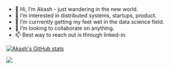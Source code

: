- 👋 Hi, I’m Akash - just wandering in the new world.
- 👀 I’m interested in distributed systems, startups, product.
- 🌱 I’m currrently getting my feet wet in the data science field.
- 💞️ I’m looking to collaborate on anything. 
- 📫 Best way to reach out is through linked-in.

[![Akash's GitHub stats](https://github-readme-stats.vercel.app/api?username=rbakash)](https://github.com/rbakash?tab=repositories)

![](https://komarev.com/ghpvc/?username=rbakash)
<!---
rbakash/rbakash is a ✨ special ✨ repository because its `README.md` (this file) appears on your GitHub profile.
You can click the Preview link to take a look at your changes.
--->
